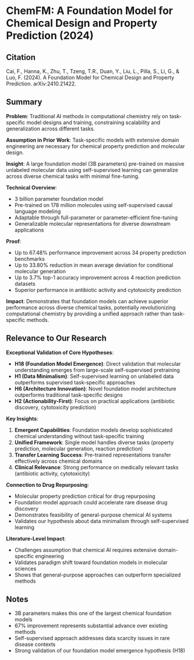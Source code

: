 # ChemFM: A Foundation Model for Chemical Design and Property Prediction (2024)

## Citation
Cai, F., Hanna, K., Zhu, T., Tzeng, T.R., Duan, Y., Liu, L., Pilla, S., Li, G., & Luo, F. (2024). A Foundation Model for Chemical Design and Property Prediction. arXiv:2410.21422.

## Summary

**Problem**: Traditional AI methods in computational chemistry rely on task-specific model designs and training, constraining scalability and generalization across different tasks.

**Assumption in Prior Work**: Task-specific models with extensive domain engineering are necessary for chemical property prediction and molecular design.

**Insight**: A large foundation model (3B parameters) pre-trained on massive unlabeled molecular data using self-supervised learning can generalize across diverse chemical tasks with minimal fine-tuning.

**Technical Overview**:
- 3 billion parameter foundation model
- Pre-trained on 178 million molecules using self-supervised causal language modeling
- Adaptable through full-parameter or parameter-efficient fine-tuning
- Generalizable molecular representations for diverse downstream applications

**Proof**: 
- Up to 67.48% performance improvement across 34 property prediction benchmarks
- Up to 33.80% reduction in mean average deviation for conditional molecular generation
- Up to 3.7% top-1 accuracy improvement across 4 reaction prediction datasets
- Superior performance in antibiotic activity and cytotoxicity prediction

**Impact**: Demonstrates that foundation models can achieve superior performance across diverse chemical tasks, potentially revolutionizing computational chemistry by providing a unified approach rather than task-specific methods.

## Relevance to Our Research

**Exceptional Validation of Core Hypotheses**:
- **H18 (Foundation Model Emergence)**: Direct validation that molecular understanding emerges from large-scale self-supervised pretraining
- **H1 (Data Minimalism)**: Self-supervised learning on unlabeled data outperforms supervised task-specific approaches
- **H6 (Architecture Innovation)**: Novel foundation model architecture outperforms traditional task-specific designs
- **H2 (Actionability-First)**: Focus on practical applications (antibiotic discovery, cytotoxicity prediction)

**Key Insights**:
1. **Emergent Capabilities**: Foundation models develop sophisticated chemical understanding without task-specific training
2. **Unified Framework**: Single model handles diverse tasks (property prediction, molecular generation, reaction prediction)
3. **Transfer Learning Success**: Pre-trained representations transfer effectively across chemical domains
4. **Clinical Relevance**: Strong performance on medically relevant tasks (antibiotic activity, cytotoxicity)

**Connection to Drug Repurposing**:
- Molecular property prediction critical for drug repurposing
- Foundation model approach could accelerate rare disease drug discovery
- Demonstrates feasibility of general-purpose chemical AI systems
- Validates our hypothesis about data minimalism through self-supervised learning

**Literature-Level Impact**:
- Challenges assumption that chemical AI requires extensive domain-specific engineering
- Validates paradigm shift toward foundation models in molecular sciences
- Shows that general-purpose approaches can outperform specialized methods

## Notes
- 3B parameters makes this one of the largest chemical foundation models
- 67% improvement represents substantial advance over existing methods
- Self-supervised approach addresses data scarcity issues in rare disease contexts
- Strong validation of our foundation model emergence hypothesis (H18)
